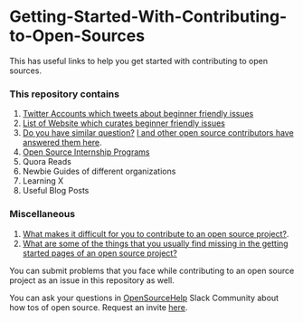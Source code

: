 # Getting-Started-With-Contributing-to-Open-Sources
This has useful links to help you get started with contributing to open sources.

### This repository contains
1. [Twitter Accounts which tweets about beginner friendly issues](https://github.com/tapasweni-pathak/Getting-Started-With-Contributing-to-Open-Sources/blob/master/Twitter.md)
2. [List of Website which curates beginner friendly issues](https://github.com/tapasweni-pathak/Getting-Started-With-Contributing-to-Open-Sources/blob/master/Websites.md)
3. [Do you have similar question?](https://github.com/tapasweni-pathak/Getting-Started-With-Contributing-to-Open-Sources/blob/master/I%20want%20to%20contribute%20to%20open%20souces%20but.md) [I and other open source contributors have answered them here](https://www.youtube.com/watch?v=tDiHFXV72T8&feature=youtu.be).
4. [Open Source Internship Programs](https://github.com/tapasweni-pathak/SOC-Programs/blob/master/README.md)
5. Quora Reads
6. Newbie Guides of different organizations
7. Learning X
8. Useful Blog Posts 


### Miscellaneous
1. [What makes it difficult for you to contribute to an open source project?](https://www.quora.com/What-makes-it-difficult-for-you-to-contribute-to-an-open-source-project).
2. [What are some of the things that you usually find missing in the getting started pages of an open source project?](https://www.quora.com/What-are-some-of-the-things-that-you-usually-find-missing-in-the-getting-started-pages-of-an-open-source-project)


You can submit problems that you face while contributing to an open source project as an issue in this repository as well.


You can ask your questions in [OpenSourceHelp](https://opensourcehelp.slack.com) Slack Community about how tos of open source. Request an invite [here](https://opensourcehelp.herokuapp.com). 
